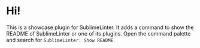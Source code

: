 # Hi!

This is a showcase plugin for SublimeLinter. It adds a command to show the README of SublimeLinter or one of its plugins. Open the command palette and search for `SublimeLinter: Show README`.

 

